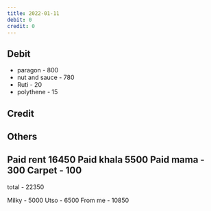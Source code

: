 ```yaml
---
title: 2022-01-11
debit: 0
credit: 0
---
```


## Debit 
* paragon - 800
* nut and sauce - 780
* Ruti - 20
* polythene - 15

## Credit  

## Others 
Paid rent 16450
Paid khala 5500
Paid mama - 300
Carpet - 100
---------------
total - 22350

Milky - 5000
Utso - 6500
From me - 10850







